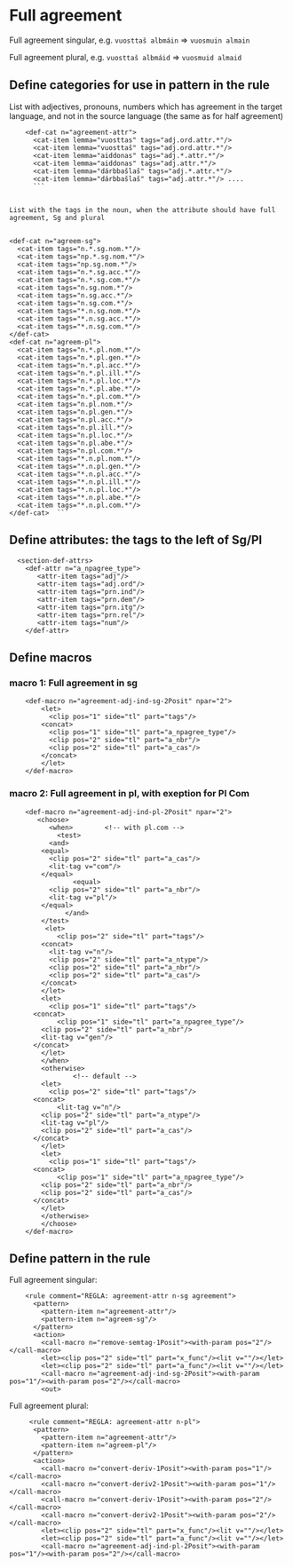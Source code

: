 # Full agreement


Full agreement singular, e.g. `vuosttaš albmáin` => `vuosmuin almain`                          


Full agreement plural, e.g. `vuosttaš albmáid` => `vuosmuid almaid`                           


## Define categories for use in pattern in the rule
List with adjectives, pronouns, numbers which has agreement in the target language, and not in the source language  (the same as for half agreement)

```   <section-def-cats>
    <def-cat n="agreement-attr">                             
      <cat-item lemma="vuosttas" tags="adj.ord.attr.*"/>
      <cat-item lemma="vuosttaš" tags="adj.ord.attr.*"/> 
      <cat-item lemma="aiddonas" tags="adj.*.attr.*"/> 
      <cat-item lemma="aiddonas" tags="adj.attr.*"/> 
      <cat-item lemma="dárbbašlaš" tags="adj.*.attr.*"/> 
      <cat-item lemma="dárbbašlaš" tags="adj.attr.*"/> ....
      ```

    
List with the tags in the noun, when the attribute should have full agreement, Sg and plural


```
    <def-cat n="agreem-sg">                             
      <cat-item tags="n.*.sg.nom.*"/>                   
      <cat-item tags="np.*.sg.nom.*"/>                   
      <cat-item tags="np.sg.nom.*"/>                   
      <cat-item tags="n.*.sg.acc.*"/>                    
      <cat-item tags="n.*.sg.com.*"/>                    
      <cat-item tags="n.sg.nom.*"/>                   
      <cat-item tags="n.sg.acc.*"/>                    
      <cat-item tags="n.sg.com.*"/>                    
      <cat-item tags="*.n.sg.nom.*"/>                   
      <cat-item tags="*.n.sg.acc.*"/>                    
      <cat-item tags="*.n.sg.com.*"/>                    
    </def-cat>  
    <def-cat n="agreem-pl">                             
      <cat-item tags="n.*.pl.nom.*"/>                    
      <cat-item tags="n.*.pl.gen.*"/>                    
      <cat-item tags="n.*.pl.acc.*"/>                    
      <cat-item tags="n.*.pl.ill.*"/>                    
      <cat-item tags="n.*.pl.loc.*"/>                    
      <cat-item tags="n.*.pl.abe.*"/>                    
      <cat-item tags="n.*.pl.com.*"/>      
      <cat-item tags="n.pl.nom.*"/>                    
      <cat-item tags="n.pl.gen.*"/>                    
      <cat-item tags="n.pl.acc.*"/>                    
      <cat-item tags="n.pl.ill.*"/>                    
      <cat-item tags="n.pl.loc.*"/>                    
      <cat-item tags="n.pl.abe.*"/>                    
      <cat-item tags="n.pl.com.*"/>      
      <cat-item tags="*.n.pl.nom.*"/>                    
      <cat-item tags="*.n.pl.gen.*"/>                    
      <cat-item tags="*.n.pl.acc.*"/>                    
      <cat-item tags="*.n.pl.ill.*"/>                    
      <cat-item tags="*.n.pl.loc.*"/>                    
      <cat-item tags="*.n.pl.abe.*"/>                    
      <cat-item tags="*.n.pl.com.*"/>      
    </def-cat>  ```

    


## Define attributes: the tags to the left of Sg/Pl

```
  <section-def-attrs>
    <def-attr n="a_npagree_type">
       <attr-item tags="adj"/>
       <attr-item tags="adj.ord"/>
       <attr-item tags="prn.ind"/>
       <attr-item tags="prn.dem"/>
       <attr-item tags="prn.itg"/>
       <attr-item tags="prn.rel"/>
       <attr-item tags="num"/>
    </def-attr> 
```


## Define macros

### macro 1: Full agreement in sg

```
    <def-macro n="agreement-adj-ind-sg-2Posit" npar="2">  
        <let>
          <clip pos="1" side="tl" part="tags"/>
		<concat>
		  <clip pos="1" side="tl" part="a_npagree_type"/>
		  <clip pos="2" side="tl" part="a_nbr"/>
		  <clip pos="2" side="tl" part="a_cas"/> 
		</concat>                
        </let> 
    </def-macro> 
```


### macro 2: Full agreement in pl, with exeption for Pl Com

```
    <def-macro n="agreement-adj-ind-pl-2Posit" npar="2"> 
       <choose>
          <when>        <!-- with pl.com -->
            <test>
	      <and>
		<equal>
		  <clip pos="2" side="tl" part="a_cas"/>
		  <lit-tag v="com"/>
		</equal>
                <equal>
		  <clip pos="2" side="tl" part="a_nbr"/>
		  <lit-tag v="pl"/>
		</equal>
              </and>
	    </test>
         <let>
            <clip pos="2" side="tl" part="tags"/>
	    <concat>
	      <lit-tag v="n"/>
	      <clip pos="2" side="tl" part="a_ntype"/>
	      <clip pos="2" side="tl" part="a_nbr"/>
	      <clip pos="2" side="tl" part="a_cas"/>
	    </concat>  
        </let> 
        <let>
          <clip pos="1" side="tl" part="tags"/>
	  <concat>
            <clip pos="1" side="tl" part="a_npagree_type"/>
	    <clip pos="2" side="tl" part="a_nbr"/>
	    <lit-tag v="gen"/> 
	  </concat>                
        </let> 
        </when>
        <otherwise>
                <!-- default -->
        <let>
       	  <clip pos="2" side="tl" part="tags"/>
	  <concat>
            <lit-tag v="n"/>
	    <clip pos="2" side="tl" part="a_ntype"/>
	    <lit-tag v="pl"/>
	    <clip pos="2" side="tl" part="a_cas"/> 
	  </concat>                
        </let> 
        <let>
          <clip pos="1" side="tl" part="tags"/>
	  <concat>
            <clip pos="1" side="tl" part="a_npagree_type"/>
	    <clip pos="2" side="tl" part="a_nbr"/>
	    <clip pos="2" side="tl" part="a_cas"/> 
	  </concat>                
        </let> 
        </otherwise>
        </choose>
    </def-macro> 
```




## Define pattern in the rule

Full agreement singular:


```
    <rule comment="REGLA: agreement-attr n-sg agreement"> 
      <pattern>                                        
        <pattern-item n="agreement-attr"/>                 
        <pattern-item n="agreem-sg"/>                   
      </pattern>     
      <action>
        <call-macro n="remove-semtag-1Posit"><with-param pos="2"/></call-macro>
        <let><clip pos="2" side="tl" part="x_func"/><lit v=""/></let>
        <let><clip pos="2" side="tl" part="a_func"/><lit v=""/></let>
        <call-macro n="agreement-adj-ind-sg-2Posit"><with-param pos="1"/><with-param pos="2"/></call-macro>
        <out>
```


Full agreement plural:


``` 
     <rule comment="REGLA: agreement-attr n-pl"> 
      <pattern>                                        
        <pattern-item n="agreement-attr"/>                 
        <pattern-item n="agreem-pl"/>                   
      </pattern>     
      <action>
        <call-macro n="convert-deriv-1Posit"><with-param pos="1"/></call-macro>
        <call-macro n="convert-deriv2-1Posit"><with-param pos="1"/></call-macro>
        <call-macro n="convert-deriv-1Posit"><with-param pos="2"/></call-macro>
        <call-macro n="convert-deriv2-1Posit"><with-param pos="2"/></call-macro>
        <let><clip pos="2" side="tl" part="x_func"/><lit v=""/></let>
        <let><clip pos="2" side="tl" part="a_func"/><lit v=""/></let>
        <call-macro n="agreement-adj-ind-pl-2Posit"><with-param pos="1"/><with-param pos="2"/></call-macro>
```    

